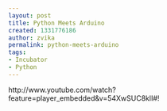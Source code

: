 ```yaml
---
layout: post
title: Python Meets Arduino
created: 1331776186
author: zvika
permalink: python-meets-arduino
tags:
- Incubator
- Python
---
```

<p>http://www.youtube.com/watch?feature=player_embedded&amp;v=54XwSUC8klI#!</p>
